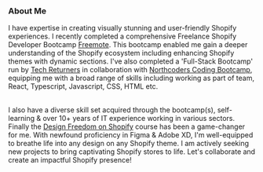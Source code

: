 
### About Me
<base target="_blank">
I have expertise in creating visually stunning and user-friendly Shopify experiences. I recently completed a comprehensive Freelance Shopify Developer Bootcamp
<a href="https://www.freemote.com/" target="_blank">Freemote</a>.  This bootcamp enabled me gain a deeper understanding of the Shopify ecosystem including enhancing Shopify themes with dynamic sections. I've also completed a 'Full-Stack Bootcamp' run by 
<a href="https://www.techreturners.com/">Tech Returners</a> in collaboration with <a href="https://northcoders.com/our-courses/coding-bootcamp">Northcoders Coding Bootcamp</a>, equipping me with a broad range of skills including working as part of team, React, Typescript, Javascript, CSS, HTML etc. <br><br>


I also have a diverse skill set acquired through the bootcamp(s), self-learning & over 10+ years of IT experience working in various sectors. Finally the 
<a href="https://lunatemplates.co/pages/shopify-course-for-designers">Design Freedom on Shopify</a> course has been a game-changer for me. With newfound proficiency in Figma & Adobe XD, I'm well-equipped to breathe life into any design on any Shopify theme. I am actively seeking new projects to bring captivating Shopify stores to life. Let's collaborate and create an impactful Shopify presence!

<br>


<!--
Hi there 👋
**lblake/lblake** is a ✨ _special_ ✨ repository because its `README.md` (this file) appears on your GitHub profile.

Here are some ideas to get you started:

- 🔭 I’m currently working on ...
- 🌱 I’m currently learning ...
- 👯 I’m looking to collaborate on ...
- 🤔 I’m looking for help with ...
- 💬 Ask me about ...
- 📫 How to reach me: ...
- 😄 Pronouns: ...
- ⚡ Fun fact: ...
-->

